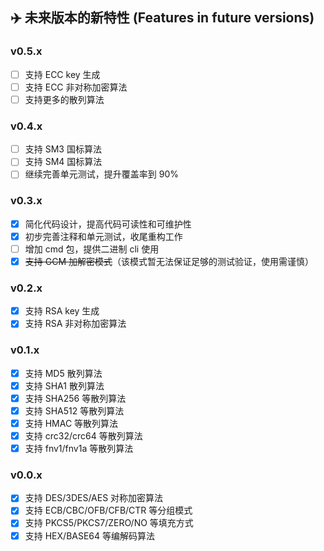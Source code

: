 ## ✈️ 未来版本的新特性 (Features in future versions)

### v0.5.x

* [ ] 支持 ECC key 生成
* [ ] 支持 ECC 非对称加密算法
* [ ] 支持更多的散列算法

### v0.4.x

* [ ] 支持 SM3 国标算法
* [ ] 支持 SM4 国标算法
* [ ] 继续完善单元测试，提升覆盖率到 90%

### v0.3.x

* [x] 简化代码设计，提高代码可读性和可维护性
* [x] 初步完善注释和单元测试，收尾重构工作
* [ ] 增加 cmd 包，提供二进制 cli 使用
* [x] ~~支持 GCM 加解密模式~~（该模式暂无法保证足够的测试验证，使用需谨慎）

### v0.2.x

* [x] 支持 RSA key 生成
* [x] 支持 RSA 非对称加密算法

### v0.1.x

* [x] 支持 MD5 散列算法
* [x] 支持 SHA1 散列算法
* [x] 支持 SHA256 等散列算法
* [x] 支持 SHA512 等散列算法
* [x] 支持 HMAC 等散列算法
* [x] 支持 crc32/crc64 等散列算法
* [x] 支持 fnv1/fnv1a 等散列算法

### v0.0.x

* [x] 支持 DES/3DES/AES 对称加密算法
* [x] 支持 ECB/CBC/OFB/CFB/CTR 等分组模式
* [x] 支持 PKCS5/PKCS7/ZERO/NO 等填充方式
* [x] 支持 HEX/BASE64 等编解码算法